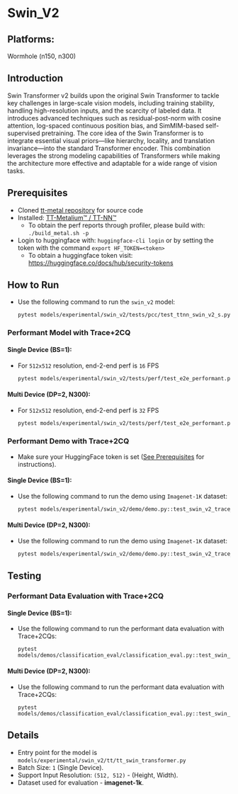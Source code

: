 # Swin_V2

## Platforms:
Wormhole (n150, n300)

## Introduction
Swin Transformer v2 builds upon the original Swin Transformer to tackle key challenges in large-scale vision models, including training stability, handling high-resolution inputs, and the scarcity of labeled data. It introduces advanced techniques such as residual-post-norm with cosine attention, log-spaced continuous position bias, and SimMIM-based self-supervised pretraining. The core idea of the Swin Transformer is to integrate essential visual priors—like hierarchy, locality, and translation invariance—into the standard Transformer encoder. This combination leverages the strong modeling capabilities of Transformers while making the architecture more effective and adaptable for a wide range of vision tasks.

## Prerequisites
- Cloned [tt-metal repository](https://github.com/tenstorrent/tt-metal) for source code
- Installed: [TT-Metalium™ / TT-NN™](https://github.com/tenstorrent/tt-metal/blob/main/INSTALLING.md)
  - To obtain the perf reports through profiler, please build with: `./build_metal.sh -p`
- Login to huggingface with: `huggingface-cli login` or by setting the token with the command `export HF_TOKEN=<token>`
   - To obtain a huggingface token visit: https://huggingface.co/docs/hub/security-tokens

## How to Run
- Use the following command to run the `swin_v2` model:
  ```
  pytest models/experimental/swin_v2/tests/pcc/test_ttnn_swin_v2_s.py
  ```

### Performant Model with Trace+2CQ

#### Single Device (BS=1):

- For `512x512` resolution, end-2-end perf is `16` FPS

    ```sh
    pytest models/experimental/swin_v2/tests/perf/test_e2e_performant.py::test_e2e_performant
    ```
#### Multi Device (DP=2, N300):

- For `512x512` resolution, end-2-end perf is `32` FPS

    ```sh
    pytest models/experimental/swin_v2/tests/perf/test_e2e_performant.py::test_e2e_performant_dp
    ```

### Performant Demo with Trace+2CQ
- Make sure your HuggingFace token is set ([See Prerequisites](#prerequisites) for instructions).

#### Single Device (BS=1):
- Use the following command to run the demo using `Imagenet-1K` dataset:

  ```bash
  pytest models/experimental/swin_v2/demo/demo.py::test_swin_v2_trace_2cqs_inference
  ```

#### Multi Device (DP=2, N300):
- Use the following command to run the demo using `Imagenet-1K` dataset:

  ```bash
  pytest models/experimental/swin_v2/demo/demo.py::test_swin_v2_trace_2cqs_inference_dp
  ```

## Testing

### Performant Data Evaluation with Trace+2CQ

#### Single Device (BS=1):

- Use the following command to run the performant data evaluation with Trace+2CQs:

  ```
  pytest models/demos/classification_eval/classification_eval.py::test_swin_v2_image_classification_eval
  ```

#### Multi Device (DP=2, N300):

- Use the following command to run the performant data evaluation with Trace+2CQs:

  ```
  pytest models/demos/classification_eval/classification_eval.py::test_swin_v2_image_classification_eval_dp
  ```
## Details
- Entry point for the model is `models/experimental/swin_v2/tt/tt_swin_transformer.py`
- Batch Size: `1` (Single Device).
- Support Input Resolution: `(512, 512)` - (Height, Width).
- Dataset used for evaluation - **imagenet-1k**.
